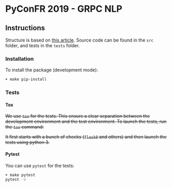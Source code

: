 # PyConFR 2019 - GRPC NLP

## Instructions

Structure is based on [this article](https://blog.ionelmc.ro/2014/05/25/python-packaging/#the-structure). Source code can be found in the `src` folder, and tests in the `tests` folder.

### Installation

To install the package (development mode):

```bash
➤ make pip-install
```

### Tests

#### Tox
~~We use `tox` for the tests. This ensure a clear separation between the development environment and the test environment.
To launch the tests, run the `tox` command:~~

~~It first starts with a bunch of checks (`flask8` and others) and then launch the tests using python 3.~~

#### Pytest
You can use `pytest` for the tests:
```bash
➤ make pytest           
pytest -v
```
